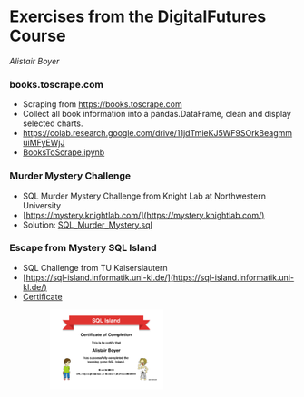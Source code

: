# Exercises from the DigitalFutures Course
_Alistair Boyer_

### books.toscrape.com
- Scraping from https://books.toscrape.com
- Collect all book information into a pandas.DataFrame, clean and display selected charts.
- https://colab.research.google.com/drive/11jdTmieKJ5WF9SOrkBeagmmuiMFyEWjJ
- <a href="BooksToScrape.ipynb">BooksToScrape.ipynb</a>

### Murder Mystery Challenge
- SQL Murder Mystery Challenge from Knight Lab at Northwestern University 
- [https://mystery.knightlab.com/](https://mystery.knightlab.com/) 
- Solution: [SQL_Murder_Mystery.sql](SQL_Murder_Mystery.sql)


### Escape from Mystery SQL Island
- SQL Challenge from TU Kaiserslautern
- [https://sql-island.informatik.uni-kl.de/](https://sql-island.informatik.uni-kl.de/)
- [Certificate](http://sql-island.cs.uni-kl.de/cert.php?id=ce0bfd6664)

&nbsp;&nbsp;&nbsp;&nbsp;&nbsp;&nbsp;&nbsp;&nbsp;&nbsp;&nbsp;&nbsp;&nbsp;&nbsp;&nbsp;&nbsp;&nbsp;&nbsp;
<img src="Certificate_SQL_Island.png" alt="SQL Certificate" width="200px" />

